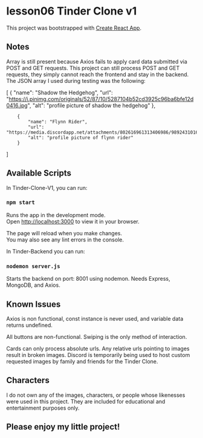 # lesson06 Tinder Clone v1

This project was bootstrapped with [Create React App](https://github.com/facebook/create-react-app).

## Notes

Array is still present because Axios fails to apply card data submitted via POST and GET requests.  This project can still process POST and GET requests, they simply cannot reach the frontend and stay in the backend.  The JSON array I used during testing was the following:

[
        {
            "name": "Shadow the Hedgehog",
            "url": "https://i.pinimg.com/originals/52/87/10/5287104b52cd3925c96ba6bfe12d0416.jpg",
            "alt": "profile picture of shadow the hedgehog"
        },

        {
            "name": "Flynn Rider",
            "url": "https://media.discordapp.net/attachments/802616961313406986/989243101681950821/IMG_7818.jpg",
            "alt": "profile picture of flynn rider"
        }
]

## Available Scripts

In Tinder-Clone-V1, you can run:

### `npm start`

Runs the app in the development mode.\
Open [http://localhost:3000](http://localhost:3000) to view it in your browser.

The page will reload when you make changes.\
You may also see any lint errors in the console.

In Tinder-Backend you can run:

### `nodemon server.js`

Starts the backend on port: 8001 using nodemon.  Needs Express, MongoDB, and Axios.

## Known Issues

Axios is non functional, const instance is never used, and variable data returns undefined.

All buttons are non-functional.  Swiping is the only method of interaction.

Cards can only process absolute urls.  Any relative urls pointing to images result in broken images.  Discord is temporarily being used to host custom requested images by family and friends for the Tinder Clone.

## Characters

I do not own any of the images, characters, or people whose likenesses were used in this project.  They are included for educational and entertainment purposes only.

## Please enjoy my little project!
